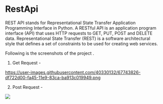 # RestApi
REST API stands for Representational State Transfer Application Programming Interface in Python.
A RESTful API is an application program interface (API) that uses HTTP requests to GET, PUT, POST and DELETE data. Representational State Transfer (REST) is a software architectural style that defines a set of constraints to be used for creating web services.

Following is the screenshots of the project .

1. Get Request -

https://user-images.githubusercontent.com/40330132/67743826-df722d00-fa45-11e9-83ca-ba913c019949.png

2. Post Request -

<img src="https://github.com/RiteshKumawat/RestApi/issues/2#issue-513724953">
